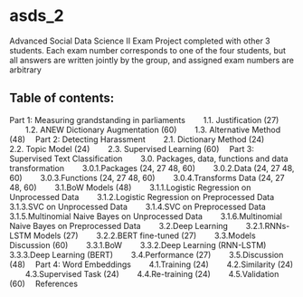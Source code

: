 # asds_2
Advanced Social Data Science II Exam Project completed with other 3 students. Each exam number corresponds to one of the four students, but all answers are written jointly by the group, and assigned exam numbers are arbitrary
 
 ## Table of contents:

 Part 1: Measuring grandstanding in parliaments
  1.1. Justification (27)
  1.2. ANEW Dictionary Augmentation (60)
  1.3. Alternative Method (48)
 Part 2: Detecting Harassment
  2.1. Dictionary Method (24)
  2.2. Topic Model (24)
  2.3. Supervised Learning (60)
 Part 3: Supervised Text Classification
  3.0. Packages, data, functions and data transformation
  3.0.1.Packages (24, 27 48, 60)
  3.0.2.Data (24, 27 48, 60)
  3.0.3.Functions (24, 27 48, 60)
  3.0.4.Transforms Data (24, 27 48, 60)
  3.1.BoW Models (48)
  3.1.1.Logistic Regression on Unprocessed Data
  3.1.2.Logistic Regression on Preprocessed Data
  3.1.3.SVC on Unprocessed Data
  3.1.4.SVC on Preprocessed Data
  3.1.5.Multinomial Naive Bayes on Unprocessed Data
  3.1.6.Multinomial Naive Bayes on Preprocessed Data
  3.2.Deep Learning
  3.2.1.RNNs-LSTM Models (27)
  3.2.2.BERT fine-tuned (27)
  3.3.Models Discussion (60)
  3.3.1.BoW
  3.3.2.Deep Learning (RNN-LSTM)
  3.3.3.Deep Learning (BERT)
  3.4.Performance (27)
  3.5.Discussion (48)
 Part 4: Word Embeddings
  4.1.Training (24)
  4.2.Similarity (24)
  4.3.Supervised Task (24)
  4.4.Re-training (24)
  4.5.Validation (60)
 References
